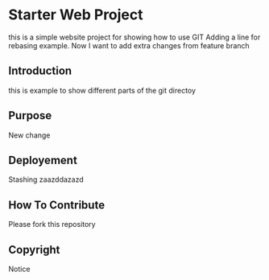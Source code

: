 # Starter Web Project

this is a simple website project for showing how to use GIT 
Adding a line for rebasing example. Now I want to add extra changes from feature branch

## Introduction 

this is example to show different parts of the git directoy
## Purpose
New change

## Deployement 
Stashing
zaazddazazd
## How To Contribute
Please fork this repository

## Copyright
Notice
